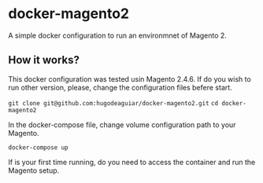# docker-magento2

A simple docker configuration to run an environmnet of Magento 2. 

## How it works?
This docker configuration was tested usin Magento 2.4.6. If do you wish to run other version, please, change the configuration files befere start.

`git clone git@github.com:hugodeaguiar/docker-magento2.git`
`cd docker-magento2`

In the docker-compose file, change volume configuration path to your Magento.

`docker-compose up`

If is your first time running, do you need to access the container and run the Magento setup.
